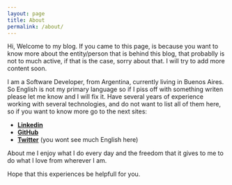 ```yaml
---
layout: page
title: About
permalink: /about/
---
```


Hi, Welcome to my blog. If you came to this page,  is because you want to know more about the entity/person that is behind this blog, that probablly is not to much active, if that is the case, sorry about that. I will try to add more content soon. 

I am a Software Developer, from Argentina, currently living in Buenos Aires. So English is not my primary language so if I piss off with something writen please let me know and I will fix it. Have several years of experience working with several technologies, and do not want to list all of them here, so if you want to know more go to the next sites:

* [**Linkedin**](https://www.linkedin.com/in/jonafrank)
* [**GitHub**](https://github.com/jonafrank)
* [**Twitter**](https://twitter.com/jonatanfrank) (you wont see much English here)

About me I enjoy what I do every day and the freedom that it gives to me to do what I love from wherever I am. 

Hope that this experiences be helpfull for you.

